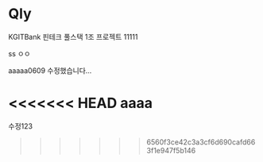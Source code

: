 # Qly
KGITBank 핀테크 풀스택 1조 프로젝트
11111

ss
ㅇㅇ

aaaaa0609
수정했습니다...

<<<<<<< HEAD
aaaa
=======
수정123
>>>>>>> 6560f3ce42c3a3cf6d690cafd663f1e947f5b146
